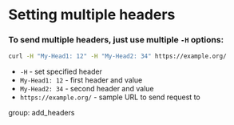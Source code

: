 # Setting multiple headers

### To send multiple headers, just use multiple `-H` options:

```bash
curl -H "My-Head1: 12" -H "My-Head2: 34" https://example.org/
```

- `-H` - set specified header
- `My-Head1: 12` - first header and value
- `My-Head2: 34` - second header and value
- `https://example.org/` - sample URL to send request to

group: add_headers


